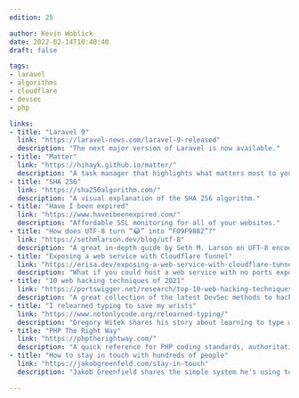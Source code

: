 ```yaml
---
edition: 25

author: Kevin Woblick
date: 2022-02-14T10:40:40
draft: false

tags:
- laravel
- algorithms
- cloudflare
- devsec
- php

links:
- title: "Laravel 9"
  link: "https://laravel-news.com/laravel-9-released"
  description: "The next major version of Laravel is now available."
- title: "Matter"
  link: "https://hihayk.github.io/matter/"
  description: "A task manager that highlights what matters most to you."
- title: "SHA 256"
  link: "https://sha256algorithm.com/"
  description: "A visual explanation of the SHA 256 algorithm."
- title: "Have I been expired"
  link: "https://www.haveibeenexpired.com/"
  description: "Affordable SSL monitoring for all of your websites."
- title: "How does UTF-8 turn “😂” into “F09F9882”?"
  link: "https://sethmlarson.dev/blog/utf-8"
  description: "A great in-depth guide by Seth M. Larson on UFT-8 encoding."
- title: "Exposing a web service with Cloudflare Tunnel"
  link: "https://erisa.dev/exposing-a-web-service-with-cloudflare-tunnel/"
  description: "What if you could host a web service with no ports exposed? With Cloudflare Tunnel, you can!"
- title: "10 web hacking techniques of 2021"
  link: "https://portswigger.net/research/top-10-web-hacking-techniques-of-2021"
  description: "A great collection of the latest DevSec methods to hack websites."
- title: "I relearned typing to save my wrists"
  link: "https://www.notonlycode.org/relearned-typing/"
  description: "Gregory Witek shares his story about learning to type with the Ergodox keyboard and Colemak layout."
- title: "PHP The Right Way"
  link: "https://phptherightway.com/"
  description: "A quick reference for PHP coding standards, authoritative tutorials and best practices at the present time."
- title: "How to stay in touch with hundreds of people"
  link: "https://jakobgreenfeld.com/stay-in-touch"
  description: "Jakob Greenfield shares the simple system he's using to stay in touch with hundreds of people."

---
```

